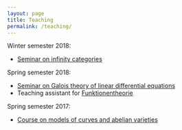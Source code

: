 ```yaml
---
layout: page
title: Teaching
permalink: /teaching/
---
```


Winter semester 2018: 

* [Seminar on infinity categories](https://simon-github.io/teaching/inf_cats_WS18.html)

Spring semester 2018:

* [Seminar on Galois theory of linear differential equations](https://simon-pepin.github.io/teaching/diff_gal_FS18.html)
* Teaching assistant for [Funktionentheorie](http://www.math.fu-berlin.de/altmann/LEHRE/xx18_SS_FT/xx18_SS_FT.html)

Spring semester 2017:

* [Course on models of curves and abelian varieties](https://simon-pepin.github.io/teaching/models_FS17.html)

